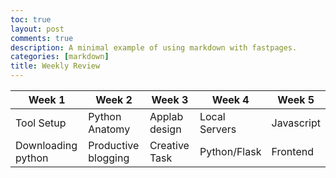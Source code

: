 ```yaml
---
toc: true
layout: post
comments: true
description: A minimal example of using markdown with fastpages.
categories: [markdown]
title: Weekly Review
---
```


| Week 1  | Week 2 | Week 3 | Week 4 | Week 5 | 
| ------------- | ------------- | ------------- | ------------- | ------------- | 
| Tool Setup  | Python Anatomy  | Applab design | Local Servers | Javascript |
| Downloading python  | Productive blogging  | Creative Task | Python/Flask | Frontend |

